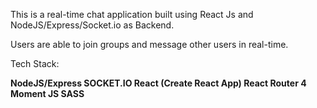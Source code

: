 This is a real-time chat application built using React Js and NodeJS/Express/Socket.io as Backend.

Users are able to join groups and message other users in real-time.


Tech Stack:

**NodeJS/Express
SOCKET.IO
React (Create React App)
React Router 4
Moment JS
SASS**

